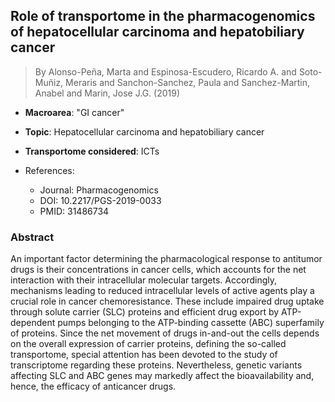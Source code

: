 ## Role of transportome in the pharmacogenomics of hepatocellular carcinoma and hepatobiliary cancer

> By Alonso-Peña, Marta and Espinosa-Escudero, Ricardo A. and Soto-Muñiz, Meraris and Sanchon-Sanchez, Paula and Sanchez-Martin, Anabel and Marin, Jose J.G. (2019)

- **Macroarea**: "GI cancer"
- **Topic**: Hepatocellular carcinoma and hepatobiliary cancer
- **Transportome considered**: ICTs

- References:
  - Journal: Pharmacogenomics
  - DOI: 10.2217/PGS-2019-0033
  - PMID: 31486734

### Abstract

An important factor determining the pharmacological response to antitumor drugs is their concentrations in cancer cells, which accounts for the net interaction with their intracellular molecular targets. Accordingly, mechanisms leading to reduced intracellular levels of active agents play a crucial role in cancer chemoresistance. These include impaired drug uptake through solute carrier (SLC) proteins and efficient drug export by ATP-dependent pumps belonging to the ATP-binding cassette (ABC) superfamily of proteins. Since the net movement of drugs in-and-out the cells depends on the overall expression of carrier proteins, defining the so-called transportome, special attention has been devoted to the study of transcriptome regarding these proteins. Nevertheless, genetic variants affecting SLC and ABC genes may markedly affect the bioavailability and, hence, the efficacy of anticancer drugs.
